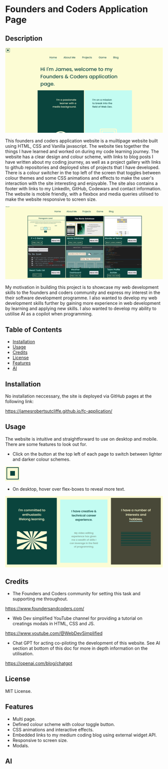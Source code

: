 # Founders and Coders Application Page

## Description

![Homepage](assets/images/homepage.png)

This founders and coders application website is a muiltipage website built using HTML, CSS and Vanilla javascript. The website ties together the things I have learned and worked on during my code learning journey. The website has a clear design and colour scheme, with links to blog posts I have written about my coding journey, as well as a project gallery with links to github repositories and deployed sites of projects that I have developed. There is a colour switcher in the top left of the screen that toggles between colour themes and some CSS animations and effects to make the user's interaction with the site interesting and enjoyable. The site also contains a footer with links to my LinkedIn, GitHub, Codewars and contact information. The website is mobile friendly, with a flexbox and media queries utilised to make the website responsive to screen size. 

![Homepage](assets/images/projects.png)

My motivation in building this project is to showcase my web development skills to the founders and coders community and express my interest in the their software development programme. I also wanted to develop my web development skills further by gaining more experience in web development by learning and applying new skills. I also wanted to develop my ability to ustilise AI as a copilot when programming. 

## Table of Contents

- [Installation](#installation)
- [Usage](#usage)
- [Credits](#credits)
- [License](#license)
- [Features](#features)
- [AI](#ai)

## Installation

No installation neccessary, the site is deployed via GitHub pages at the following link:

https://jamesrobertsutcliffe.github.io/fc-application/

## Usage

The website is intuitive and straightforward to use on desktop and mobile. There are some features to look out for. 

- Click on the button at the top left of each page to switch between lighter and darker colour schemes.

![Toggle](assets/images/color_toggle.png)

- On desktop, hover over flex-boxes to reveal more text.

![Boxes](assets/images/boxes.png)

## Credits

- The Founders and Coders community for setting this task and supporting me throughout. 

https://www.foundersandcoders.com/

- Web Dev simplified YouTube channel for providing a tutorial on creatings modals in HTML, CSS and JS.

https://www.youtube.com/@WebDevSimplified

- Chat GPT for acting co-piloting the development of this website. See AI section at bottom of this doc for more in depth information on the utilisation.

https://openai.com/blog/chatgpt

## License

MIT License.

<!-- ## Badges

![badmath](https://img.shields.io/github/languages/top/lernantino/badmath)

Badges aren't necessary, per se, but they demonstrate street cred. Badges let other developers know that you know what you're doing. Check out the badges hosted by [shields.io](https://shields.io/). You may not understand what they all represent now, but you will in time. -->

## Features

- Multi page.
- Defined colour scheme with colour toggle button.
- CSS animations and interactive effects. 
- Embedded links to my medium coding blog using external widget API.
- Responsive to screen size. 
- Modals.

## AI
